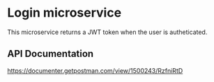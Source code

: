 # Login microservice

This microservice returns a JWT token when the user is autheticated.

## API Documentation 

https://documenter.getpostman.com/view/1500243/RzfniRtD